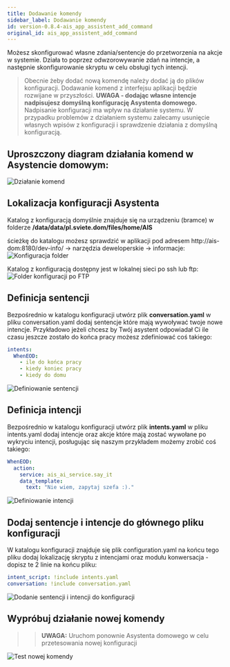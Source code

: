 ```yaml
---
title: Dodawanie komendy
sidebar_label: Dodawanie komendy
id: version-0.8.4-ais_app_assistent_add_command
original_id: ais_app_assistent_add_command
---
```


Możesz skonfigurować własne zdania/sentencje do przetworzenia na akcje w systemie. Działa to poprzez odwzorowywanie zdań na intencje, a następnie skonfigurowanie skryptu w celu obsługi tych intencji.

> Obecnie żeby dodać nową komendę należy dodać ją do plików konfiguracji. Dodawanie komend z interfejsu aplikacji będzie rozwijane w przyszłości.
**UWAGA - dodając własne intencje nadpisujesz domyślną konfigurację Asystenta domowego.**
 Nadpisanie konfiguracji ma wpływ na działanie systemu.
W przypadku problemów z działaniem systemu zalecamy usunięcie własnych wpisów z konfiguracji i sprawdzenie działania z domyślną konfiguracją.

## Uproszczony diagram działania komend w Asystencie domowym:
![Działanie komend](/AIS-docs/img/en/frontend/frontend-assistant-diagram.png)



## Lokalizacja konfiguracji Asystenta

Katalog z konfiguracją domyślnie znajduje się na urządzeniu (bramce) w folderze **/data/data/pl.sviete.dom/files/home/AIS**

ścieżkę do katalogu możesz sprawdzić w aplikacji pod adresem http://ais-dom:8180/dev-info/ -> narzędzia deweloperskie -> informacje:
![Konfiguracja folder](/AIS-docs/img/en/frontend/frontend-assistant-config.png)

Katalog z konfiguracją dostępny jest w lokalnej sieci po ssh lub ftp:
![Folder konfiguracji po FTP](/AIS-docs/img/en/frontend/frontend-assistant-config-ftp.png)


## Definicja sentencji

Bezpośrednio w katalogu konfiguracji utwórz plik **conversation.yaml**
w pliku conversation.yaml dodaj sentencje które mają wywoływać twoje nowe intencje. Przykładowo jeżeli chcesz by Twój asystent odpowiadał Ci ile czasu jeszcze zostało do końca pracy możesz zdefiniować coś takiego:

```yaml
intents:
  WhenEOD:
    - ile do końca pracy
    - kiedy koniec pracy
    - kiedy do domu
```
![Definiowanie sentencji](/AIS-docs/img/en/frontend/frontend-assistant-config-1.png)


## Definicja intencji

Bezpośrednio w katalogu konfiguracji utwórz plik **intents.yaml**
w pliku intents.yaml dodaj intencje oraz akcje które mają zostać wywołane po wykryciu intencji, posługując się naszym przykładem możemy zrobić coś takiego:

```yaml
WhenEOD:
  action:
    service: ais_ai_service.say_it
    data_template:
      text: "Nie wiem, zapytaj szefa :)."
```
![Definiowanie intencji](/AIS-docs/img/en/frontend/frontend-assistant-config-2.png)


## Dodaj sentencje i intencje do głównego pliku konfiguracji

W katalogu konfiguracji znajduje się plik configuration.yaml na końcu tego pliku dodaj lokalizację skryptu z intencjami oraz modułu konwersacja - dopisz te 2 linie na końcu pliku:

```yaml
intent_script: !include intents.yaml
conversation: !include conversation.yaml
```
![Dodanie sentencji i intencji do konfiguracji](/AIS-docs/img/en/frontend/frontend-assistant-config-3.png)

## Wypróbuj działanie nowej komendy

>> **UWAGA:** Uruchom ponownie Asystenta domowego w celu przetesowania nowej konfiguracji

![Test nowej komendy](/AIS-docs/img/en/frontend/frontend-assistant-config-4.png)
